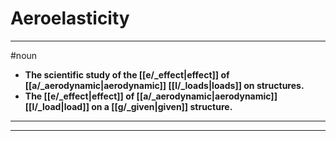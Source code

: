 # Aeroelasticity
---
#noun
- **The scientific study of the [[e/_effect|effect]] of [[a/_aerodynamic|aerodynamic]] [[l/_loads|loads]] on structures.**
- **The [[e/_effect|effect]] of [[a/_aerodynamic|aerodynamic]] [[l/_load|load]] on a [[g/_given|given]] structure.**
---
---
